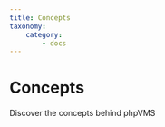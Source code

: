 ```yaml
---
title: Concepts
taxonomy:
    category:
        - docs
---
```


# Concepts

Discover the concepts behind phpVMS